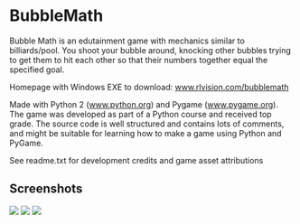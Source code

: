 BubbleMath
==========

Bubble Math is an edutainment game with mechanics similar to billiards/pool. You shoot your bubble around, knocking other bubbles trying to get them to hit each other so that their numbers together equal the specified goal.

Homepage with Windows EXE to download: www.rlvision.com/bubblemath

Made with Python 2 (www.python.org) and Pygame (www.pygame.org). The game was developed as part of a Python course and received top grade. The source code is well structured and contains lots of comments, and might be suitable for learning how to make a game using Python and PyGame.

See readme.txt for development credits and game asset attributions

## Screenshots

<img src="http://www.rlvision.com/bubblemath/screenshot1.png">

<img src="http://www.rlvision.com/bubblemath/screenshot2.png">

<img src="http://www.rlvision.com/bubblemath/screenshot4.png">
